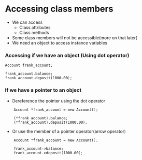 # Accessing class members
<ul>
    <li>We can access
        <ul>
            <li>Class attributes</li>
            <li>Class methods</li>
        </ul>
    </li>
    <li>
        Some class members will not be accessible(more on that later)
    </li>
    <li>
        We need an object to access instance variables
    </li>
</ul>

### Accessing if we have an object (Using dot operator)
```
Account frank_account;

frank_account.balance;
frank_account.deposit(1000.00);
```
### If we have a pointer to an object
<ul>
    <li>Dereference the pointer using the dot operator</li>
</ul>

```
    Account *frank_account = new Account();

    (*frank_account).balance;
    (*frank_account).deposit(1000.00);
```
<ul>
    <li>Or use the member of a pointer operator(arrow operator)</li>
</ul>

```
    Account *frank_account = new Account();

    frank_account->balance;
    frank_account->deposit(1000.00);
```